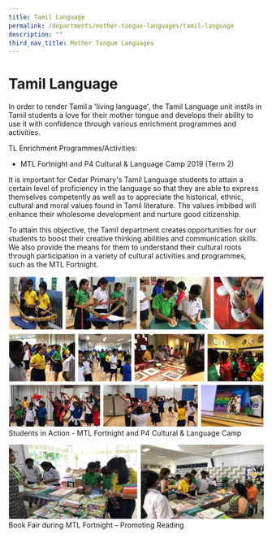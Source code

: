 ```yaml
---
title: Tamil Language
permalink: /departments/mother-tongue-languages/tamil-language
description: ""
third_nav_title: Mother Tongue Languages
---
```

# **Tamil Language**

In order to render Tamil a 'living language', the Tamil Language unit instils in Tamil students a love for their mother tongue and develops their ability to use it with confidence through various enrichment programmes and activities.

TL Enrichment Programmes/Activities:

*   MTL Fortnight and P4 Cultural & Language Camp 2019 (Term 2)

It is important for Cedar Primary's Tamil Language students to attain a certain level of proficiency in the language so that they are able to express themselves competently as well as to appreciate the historical, ethnic, cultural and moral values found in Tamil literature. The values imbibed will enhance their wholesome development and nurture good citizenship. 

To attain this objective, the Tamil department creates opportunities for our students to boost their creative thinking abilities and communication skills. We also provide the means for them to understand their cultural roots through participation in a variety of cultural activities and programmes, such as the MTL Fortnight.

![](/images/MTL-Tamil.jpg)
Students in Action - MTL Fortnight and P4 Cultural & Language Camp

![](/images/MTL-Tamil%20(1).jpg)
Book Fair during MTL Fortnight – Promoting Reading